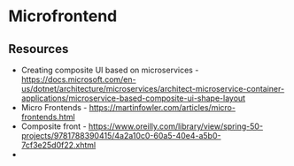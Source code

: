 # Microfrontend


## Resources

* Creating composite UI based on microservices - https://docs.microsoft.com/en-us/dotnet/architecture/microservices/architect-microservice-container-applications/microservice-based-composite-ui-shape-layout
* Micro Frontends - https://martinfowler.com/articles/micro-frontends.html
* Composite front - https://www.oreilly.com/library/view/spring-50-projects/9781788390415/4a2a10c0-60a5-40e4-a5b0-7cf3e25d0f22.xhtml
* 

